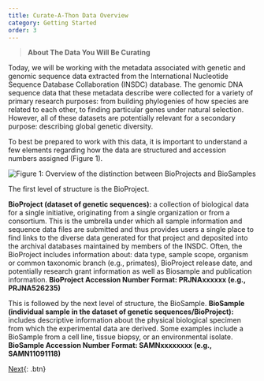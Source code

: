 ```yaml
---
title: Curate-A-Thon Data Overview
category: Getting Started
order: 3
---
```


> **About The Data You Will Be Curating**

Today, we will be working with the metadata associated with genetic and genomic sequence data extracted from the International Nucleotide Sequence Database Collaboration (INSDC) database. The genomic DNA sequence data that these metadata describe were collected for a variety of primary research purposes: from building phylogenies of how species are related to each other, to finding particular genes under natural selection. However, all of these datasets are potentially relevant for a secondary purpose: describing global genetic diversity.

To best be prepared to work with this data, it is important to understand a few elements regarding how the data are structured and accession numbers assigned (Figure 1).

![Figure 1: Overview of the distinction between BioProjects and BioSamples](https://bdezray.github.io/Geode-Curate-A-Thon/images/anatomy_of_BioProject_BioSample_submission.png)

The first level of structure is the BioProject.

  **BioProject (dataset of genetic sequences):** a collection of biological data for a single initiative, originating from a single organization or from a consortium. This is the umbrella under which all sample information and sequence data files are submitted and thus provides users a single place to find links to the diverse data generated for that project and deposited into the archival databases maintained by members of the INSDC. Often, the BioProject includes information about: data type, sample scope, organism or common taxonomic branch (e.g., primates), BioProject release date, and potentially research grant information as well as Biosample and publication information.
    **BioProject Accession Number Format: PRJNAxxxxxx (e.g., PRJNA526235)**

This is followed by the next level of structure, the BioSample.
  **BioSample (individual sample in the dataset of genetic sequences/BioProject):** includes descriptive information about the physical biological specimen from which the experimental data are derived. Some examples include a BioSample from a cell line, tissue biopsy, or an environmental isolate.
    **BioSample Accession Number Format: SAMNxxxxxxxx (e.g., SAMN11091118)**

[Next](https://bdezray.github.io/Geode-Curate-A-Thon/Protocol/Curate-A-Thon_Overview/){: .btn}
